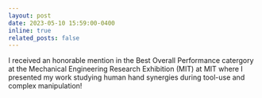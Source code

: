 ```yaml
---
layout: post
date: 2023-05-10 15:59:00-0400
inline: true
related_posts: false
---
```


I received an honorable mention in the Best Overall Performance catergory at the Mechanical Engineering Research Exhibition (MIT) at MIT where I presented my work studying human hand synergies during tool-use and complex manipulation!
